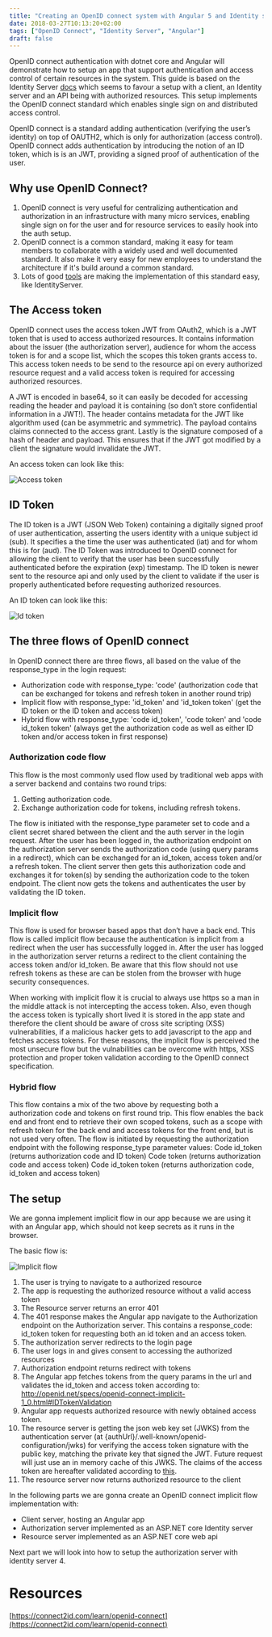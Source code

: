 ```yaml
---
title: "Creating an OpenID connect system with Angular 5 and Identity server 4 (OIDC part 1)"
date: 2018-03-27T10:13:20+02:00
tags: ["OpenID Connect", "Identity Server", "Angular"]
draft: false
---
```


OpenID connect authentication with dotnet core and Angular will demonstrate how to setup an app that support authentication and access control of certain resources in the system. This guide is based on the Identity Server [docs](http://docs.identityserver.io/en/release/quickstarts/6_aspnet_identity.html) which seems to favour a setup with a client, an Identity server and an API being with authorized resources. This setup implements the OpenID connect standard which enables single sign on and distributed access control.

OpenID connect is a standard adding authentication (verifying the user’s identity) on top of OAUTH2, which is only for authorization (access control). OpenID connect adds authentication by introducing the notion of an ID token, which is is an JWT, providing a signed proof of authentication of the user.

## Why use OpenID Connect?

1. OpenID connect is very useful for centralizing authentication and authorization in an infrastructure with many micro services, enabling single sign on for the user and for resource services to easily hook into the auth setup.
2. OpenID connect is a common standard, making it easy for team members to collaborate with a widely used and well documented standard. It also make it very easy for new employees to understand the architecture if it's build around a common standard.
3. Lots of good [tools](http://openid.net/developers/certified/) are making the implementation of this standard easy, like IdentityServer.

## The Access token

OpenID connect uses the access token JWT from OAuth2, which is a JWT token that is used to access authorized resources. It contains information about the issuer (the authorization server), audience for whom the access token is for and a scope list, which the scopes this token grants access to. This access token needs to be send to the resource api on every authorized resource request and a valid access token is required for accessing authorized resources.

A JWT is encoded in base64, so it can easily be decoded for accessing reading the header and payload it is containing (so don’t store confidential information in a JWT!).
The header contains metadata for the JWT like algorithm used (can be asymmetric and symmetric). The payload contains claims connected to the access grant. Lastly is the signature composed of a hash of header and payload. This ensures that if the JWT got modified by a client the signature would invalidate the JWT.

An access token can look like this:

![Access token](/images/openid-connect-part1/access-token.PNG)

## ID Token

The ID token is a JWT (JSON Web Token) containing a digitally signed proof of user authentication, asserting the users identity with a unique subject id (sub). It specifies a the time the user was authenticated (iat) and for whom this is for (aud).
The ID Token was introduced to OpenID connect for allowing the client to verify that the user has been successfully authenticated before the expiration (exp) timestamp. The ID token is newer sent to the resource api and only used by the client to validate if the user is properly authenticated before requesting authorized resources.

An ID token can look like this:

![Id token](/images/openid-connect-part1/id_token.PNG)

## The three flows of OpenID connect

In OpenID connect there are three flows, all based on the value of the response_type in the login request:

* Authorization code with response_type: 'code' (authorization code that can be exchanged for tokens and refresh token in another round trip)
* Implicit flow with response_type: 'id_token' and 'id_token token' (get the ID token or the ID token and access token)
* Hybrid flow with response_type: 'code id_token', 'code token' and 'code id_token token' (always get the authorization code as well as either ID token and/or access token in first response)

### Authorization code flow

This flow is the most commonly used flow used by traditional web apps with a server backend and contains two round trips:

1. Getting authorization code.
2. Exchange authorization code for tokens, including refresh tokens.

The flow is initiated with the response_type parameter set to code and a client secret shared between the client and the auth server in the login request. After the user has been logged in, the authorization endpoint on the authorization server sends the authorization code (using query params in a redirect), which can be exchanged for an id_token, access token and/or a refresh token. The client server then gets this authorization code and exchanges it for token(s) by sending the authorization code to the token endpoint. The client now gets the tokens and authenticates the user by validating the ID token.

### Implicit flow
This flow is used for browser based apps that don’t have a back end. This flow is called implicit flow because the authentication is implicit from a redirect when the user has successfully logged in. After the user has logged in the authorization server returns a redirect to the client containing the access token and/or id_token. Be aware that this flow should not use refresh tokens as these are can be stolen from the browser with huge security consequences.

When working with implicit flow it is crucial to always use https so a man in the middle attack is not intercepting the access token. Also, even though the access token is typically short lived it is stored in the app state and therefore the client should be aware of cross site scripting (XSS) vulnerabilities, if a malicious hacker gets to add javascript to the app and fetches access tokens. For these reasons, the implicit flow is perceived the most unsecure flow but the vulnabilities can be overcome with https, XSS protection and proper token validation according to the OpenID connect specification.

### Hybrid flow
This flow contains a mix of the two above by requesting both a authorization code and tokens on first round trip. This flow enables the back end and front end to retrieve their own scoped tokens, such as a scope with refresh token for the back end and access tokens for the front end, but is not used very often. The flow is initiated by requesting the authorization endpoint with the following response_type parameter values:
Code id_token (returns authorization code and ID token)
Code token (returns authorization code and access token)
Code id_token token (returns authorization code, id_token and access token)

## The setup

We are gonna implement implicit flow in our app because we are using it with an Angular app, which should not keep secrets as it runs in the browser.

The basic flow is:

![Implicit flow](/images/openid-connect-part1/oic-implicit.png)

1. The user is trying to navigate to a authorized resource
2. The app is requesting the authorized resource without a valid access token
3. The Resource server returns an error 401
4. The 401 response makes the Angular app navigate to the Authorization endpoint on the Authorization server. This contains a response_code: id_token token for requesting both an id token and an access token.
5. The authorization server redirects to the login page
6. The user logs in and gives consent to accessing the authorized resources
7. Authorization endpoint returns redirect with tokens
8. The Angular app fetches tokens from the query params in the url and validates the id_token and access token according to: http://openid.net/specs/openid-connect-implicit-1_0.html#IDTokenValidation
9. Angular app requests authorized resource with newly obtained access token.
10. The resource server is getting the json web key set (JWKS) from the authentication server (at {authUrl}/.well-known/openid-configuration/jwks) for verifying the access token signature with the public key, matching the private key that signed the JWT. Future request will just use an in memory cache of this JWKS. The claims of the access token are hereafter validated according to [this](https://connect2id.com/blog/how-to-validate-an-openid-connect-id-token).
11. The resource server now returns authorized resource to the client

In the following parts we are gonna create an OpenID connect implicit flow implementation with:

- Client server, hosting an Angular app
- Authorization server implemented as an ASP.NET core Identity server
- Resource server implemented as an ASP.NET core web api

Next part we will look into how to setup the authorization server with identity server 4.


# Resources

[https://connect2id.com/learn/openid-connect](https://connect2id.com/learn/openid-connect)
